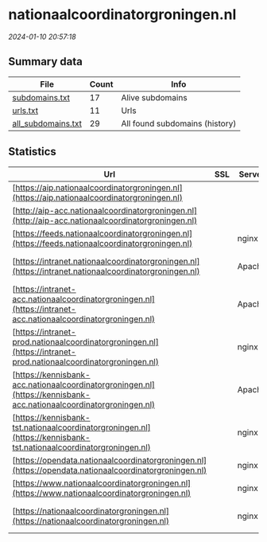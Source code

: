 # nationaalcoordinatorgroningen.nl
*2024-01-10 20:57:18*
## Summary data
| File       | Count | Info |
|------------|-------|------|
|[subdomains.txt](/data/nationaalcoordinatorgroningen.nl/subdomains.txt)|17|Alive subdomains|
|[urls.txt](/data/nationaalcoordinatorgroningen.nl/urls.txt)|11|Urls|
|[all_subdomains.txt](/data/nationaalcoordinatorgroningen.nl/all_subdomains.txt)|29|All found subdomains (history)|
## Statistics
| Url | SSL | Server | Cookie | HSTS | CSP | XFO | XXP | RP | Tech |Title |
|------------|-------|------|------|------|------|------|------|------|------|------|
|[https://aip.nationaalcoordinatorgroningen.nl](https://aip.nationaalcoordinatorgroningen.nl)| || | | | | |:white_check_mark: |HSTS|Document Moved|
|[http://aip-acc.nationaalcoordinatorgroningen.nl](http://aip-acc.nationaalcoordinatorgroningen.nl)| || | | | | |:white_check_mark: |||
|[https://feeds.nationaalcoordinatorgroningen.nl](https://feeds.nationaalcoordinatorgroningen.nl)| |nginx| |:white_check_mark: | |:white_check_mark: |:white_check_mark: |:white_check_mark: |HSTS Nginx||
|[https://intranet.nationaalcoordinatorgroningen.nl](https://intranet.nationaalcoordinatorgroningen.nl)| |Apache| |:white_check_mark: | |:white_check_mark: | |:white_check_mark: |Apache HTTP Serv...|403 Forbidden|
|[https://intranet-acc.nationaalcoordinatorgroningen.nl](https://intranet-acc.nationaalcoordinatorgroningen.nl)| |Apache| | | | | |:white_check_mark: |Apache HTTP Serv...|403 Forbidden|
|[https://intranet-prod.nationaalcoordinatorgroningen.nl](https://intranet-prod.nationaalcoordinatorgroningen.nl)| |nginx| | | | | |:white_check_mark: |Nginx|403 Forbidden|
|[https://kennisbank-acc.nationaalcoordinatorgroningen.nl](https://kennisbank-acc.nationaalcoordinatorgroningen.nl)| |Apache| | | | | |:white_check_mark: |Apache HTTP Serv...|302 Found|
|[https://kennisbank-tst.nationaalcoordinatorgroningen.nl](https://kennisbank-tst.nationaalcoordinatorgroningen.nl)| |nginx| | | | | |:white_check_mark: |HSTS Nginx|301 Moved Perman...|
|[https://opendata.nationaalcoordinatorgroningen.nl](https://opendata.nationaalcoordinatorgroningen.nl)| |nginx| |:white_check_mark: | |:white_check_mark: |:white_check_mark: |:white_check_mark: |HSTS Nginx||
|[https://www.nationaalcoordinatorgroningen.nl](https://www.nationaalcoordinatorgroningen.nl)| |nginx| |:white_check_mark: |:warning: |:white_check_mark: |:white_check_mark: |:white_check_mark: |Bloomreach HSTS...|NCG | Nationaal...|
|[https://nationaalcoordinatorgroningen.nl](https://nationaalcoordinatorgroningen.nl)| |nginx| |:white_check_mark: |:warning: |:white_check_mark: |:white_check_mark: |:white_check_mark: |HSTS Nginx|301 Moved Perman...|